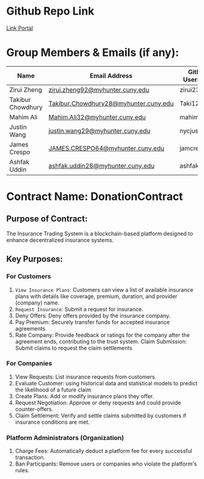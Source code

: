 # Github Repo Link

[Link Portal](https://github.com/zirui2333/Blockchain_Assignment_4)

# Group Members & Emails (if any):

| Name              | Email Address                         | GitHub Username |
| ----------------- | ------------------------------------- | --------------- |
| Zirui Zheng       | zirui.zheng92@myhunter.cuny.edu       | zirui2333       |
| Takibur Chowdhury | Takibur.Chowdhury28@myhunter.cuny.edu | Taki127         |
| Mahim Ali         | Mahim.Ali32@myhunter.cuny.edu         | mahimali937     |
| Justin Wang       | justin.wang29@myhunter.cuny.edu       | nycjustinw      |
| James Crespo      | JAMES.CRESPO64@myhunter.cuny.edu      | jamcre          |
| Ashfak Uddin      | ashfak.uddin26@myhunter.cuny.edu      | ashfaku         |

# Contract Name: DonationContract

## Purpose of Contract:

The Insurance Trading System is a blockchain-based platform designed to enhance decentralized insurance systems.

## Key Purposes:

### For Customers

1. `View Insurance Plans`: Customers can view a list of available insurance plans with details like coverage, premium, duration, and provider (company) name.
2. `Request Insurance`: Submit a request for insurance.
3. Deny Offers: Deny offers provided by the insurance company.
4. Pay Premium: Securely transfer funds for accepted insurance agreements.
5. Rate Company: Provide feedback or ratings for the company after the agreement ends, contributing to the trust system.
   Claim Submission: Submit claims to request the claim settlements

### For Companies

1. View Requests: List insurance requests from customers.
2. Evaluate Customer: using historical data and statistical models to predict the likelihood of a future claim
3. Create Plans: Add or modify insurance plans they offer.
4. Request Negotiation: Approve or deny requests and could provide counter-offers.
5. Claim Settlement: Verify and settle claims submitted by customers if insurance conditions are met.

### Platform Administrators (Organization)

1. Charge Fees: Automatically deduct a platform fee for every successful transaction.
2. Ban Participants: Remove users or companies who violate the platform's rules.

